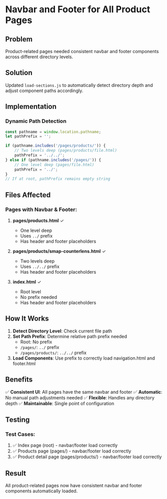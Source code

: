 # Navbar and Footer for All Product Pages

## Problem
Product-related pages needed consistent navbar and footer components across different directory levels.

## Solution
Updated `load-sections.js` to automatically detect directory depth and adjust component paths accordingly.

## Implementation

### Dynamic Path Detection
```javascript
const pathname = window.location.pathname;
let pathPrefix = '';

if (pathname.includes('/pages/products/')) {
    // Two levels deep (pages/products/file.html)
    pathPrefix = '../../';
} else if (pathname.includes('/pages/')) {
    // One level deep (pages/file.html)
    pathPrefix = '../';
}
// If at root, pathPrefix remains empty string
```

## Files Affected

### Pages with Navbar & Footer:
1. **pages/products.html** ✓
   - One level deep
   - Uses `../` prefix
   - Has header and footer placeholders

2. **pages/products/smap-counterlens.html** ✓
   - Two levels deep
   - Uses `../../` prefix
   - Has header and footer placeholders

3. **index.html** ✓
   - Root level
   - No prefix needed
   - Has header and footer placeholders

## How It Works

1. **Detect Directory Level**: Check current file path
2. **Set Path Prefix**: Determine relative path prefix needed
   - Root: No prefix
   - `/pages/`: `../` prefix
   - `/pages/products/`: `../../` prefix
3. **Load Components**: Use prefix to correctly load navigation.html and footer.html

## Benefits

✅ **Consistent UI**: All pages have the same navbar and footer
✅ **Automatic**: No manual path adjustments needed
✅ **Flexible**: Handles any directory depth
✅ **Maintainable**: Single point of configuration

## Testing

### Test Cases:
1. ✅ Index page (root) - navbar/footer load correctly
2. ✅ Products page (pages/) - navbar/footer load correctly
3. ✅ Product detail page (pages/products/) - navbar/footer load correctly

## Result
All product-related pages now have consistent navbar and footer components automatically loaded.

